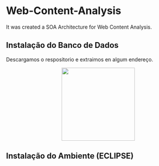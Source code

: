# Web-Content-Analysis
It was created a SOA Architecture  for   Web Content Analysis. 

## Instalação do Banco de Dados 

Descargamos o respositorio e extraimos en algum endereço.

<p align="center">
  <img height="200" src="img/download.png">    
   
</p>




## Instalação do Ambiente (ECLIPSE)
